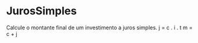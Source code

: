 # JurosSimples
Calcule o montante final de um investimento a juros simples.  j = c . i . t  m = c + j
